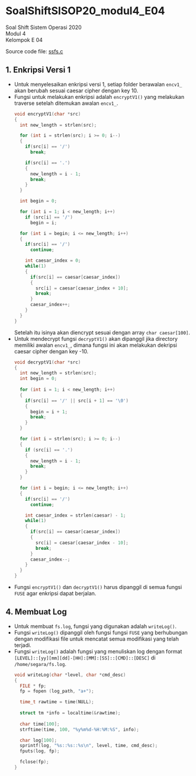 # SoalShiftSISOP20_modul4_E04

Soal Shift Sistem Operasi 2020\
Modul 4\
Kelompok E 04

Source code file: [ssfs.c](https://github.com/segara2410/SoalShiftSISOP20_modul4_E04/blob/master/ssfs.c)

## 1. Enkripsi Versi 1
- Untuk menyelesaikan enkripsi versi 1, setiap folder berawalan `encv1_` akan berubah sesuai caesar cipher dengan key 10.
- Fungsi untuk melakukan enkripsi adalah `encryptV1()` yang melakukan traverse setelah ditemukan awalan `encv1_`. 
  ```c
  void encryptV1(char *src) 
  {
    int new_length = strlen(src);

    for (int i = strlen(src); i >= 0; i--) 
    {
      if(src[i] == '/')
        break;

      if(src[i] == '.')
      {
        new_length = i - 1;
        break;
      }
    }

    int begin = 0;

    for (int i = 1; i < new_length; i++)
      if (src[i] == '/')
        begin = i;

    for (int i = begin; i <= new_length; i++) 
    {
      if(src[i] == '/')
        continue;

      int caesar_index = 0;
      while(1)
      {
        if(src[i] == caesar[caesar_index])
        {
          src[i] = caesar[caesar_index + 10];
          break;
        }
        caesar_index++;
      }
    }
  }
  ```
  Setelah itu isinya akan diencrypt sesuai dengan array `char caesar[100]`. 
- Untuk mendecrypt fungsi `decryptV1()` akan dipanggil jika directory memiliki awalan `encv1_`, dimana fungsi ini akan melakukan dekripsi caesar cipher dengan key -10.
  ```c
  void decryptV1(char *src) 
  {
    int new_length = strlen(src); 
    int begin = 0;
      
    for (int i = 1; i < new_length; i++)
    {
      if(src[i] == '/' || src[i + 1] == '\0') 
      {
        begin = i + 1;
        break;
      }
    }

    for (int i = strlen(src); i >= 0; i--)
    {
      if (src[i] == '.') 
      {
        new_length = i - 1;
        break;
      }
    }

    for (int i = begin; i <= new_length; i++) 
    {
      if(src[i] == '/')
        continue;

      int caesar_index = strlen(caesar) - 1;
      while(1)
      {
        if(src[i] == caesar[caesar_index])
        {
          src[i] = caesar[caesar_index - 10];
          break;
        }
        caesar_index--;
      }
    }
  }
  ```
- Fungsi `encryptV1()` dan `decryptV1()` harus dipanggil di semua fungsi `FUSE` agar enkripsi dapat berjalan.

## 4. Membuat Log
- Untuk membuat `fs.log`, fungsi yang digunakan adalah `writeLog()`.
- Fungsi `writeLog()` dipanggil oleh fungsi fungsi `FUSE` yang berhubungan dengan modifikasi file untuk mencatat semua modifikasi yang telah terjadi.
- Fungsi `writeLog()` adalah fungsi yang menuliskan log dengan format `[LEVEL]::[yy][mm][dd]-[HH]:[MM]:[SS]::[CMD]::[DESC]` di `/home/segara/fs.log`.
  ```c
  void writeLog(char *level, char *cmd_desc)
  {
    FILE * fp;
    fp = fopen (log_path, "a+");

    time_t rawtime = time(NULL);
    
    struct tm *info = localtime(&rawtime);
    
    char time[100];
    strftime(time, 100, "%y%m%d-%H:%M:%S", info);

    char log[100];
    sprintf(log, "%s::%s::%s\n", level, time, cmd_desc);
    fputs(log, fp);

    fclose(fp);
  }
  ```
